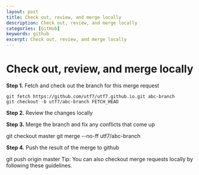 ```yaml
---
layout: post
title: Check out, review, and merge locally
description: Check out, review, and merge locally
categories: [GitHub]
keywords: github
excerpt: Check out, review, and merge locally
---
```



#  Check out, review, and merge locally

**Step 1.** Fetch and check out the branch for this merge request

`git fetch https://github.com/utf7/utf7.github.io.git abc-branch`  
`git checkout -b utf7/abc-branch FETCH_HEAD`

**Step 2.** Review the changes locally

**Step 3.** Merge the branch and fix any conflicts that come up

git checkout master
git merge --no-ff utf7/abc-branch

**Step 4.** Push the result of the merge to github

git push origin master
Tip: You can also checkout merge requests locally by following these guidelines.
